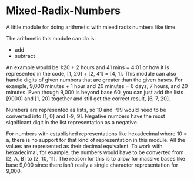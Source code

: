 # Mixed-Radix-Numbers
A little module for doing arithmetic with mixed radix numbers like time.

The arithmetic this module can do is:
- add
- subtract

An example would be 1:20 + 2 hours and 41 mins = 4:01 or how it is represented in the code, [1, 20] + [2, 41] = [4, 1]. This module can also handle digits of given numbers that are greater than the given bases. For example, 9,000 minutes + 1 hour and 20 minutes = 6 days, 7 hours, and 20 minutes. Even though 9,000 is beyond base 60, you can just add the lists [9000] and [1, 20] together and still get the correct result, [6, 7, 20].

Numbers are represented as lists, so 10 and -99 would need to be converted into [1, 0] and [-9, 9]. Negative numbers have the most significant digit in the list representation as a negative.

For numbers with established representations like hexadecimal where 10 = a, there is no support for that kind of representation in this module. All the values are represented as their decimal equivalent. To work with hexadecimal, for example, the numbers would have to be converted from [2, A, B] to [2, 10, 11]. The reason for this is to allow for massive bases like base 9,000 since there isn't really a single character representation for 9,000.
